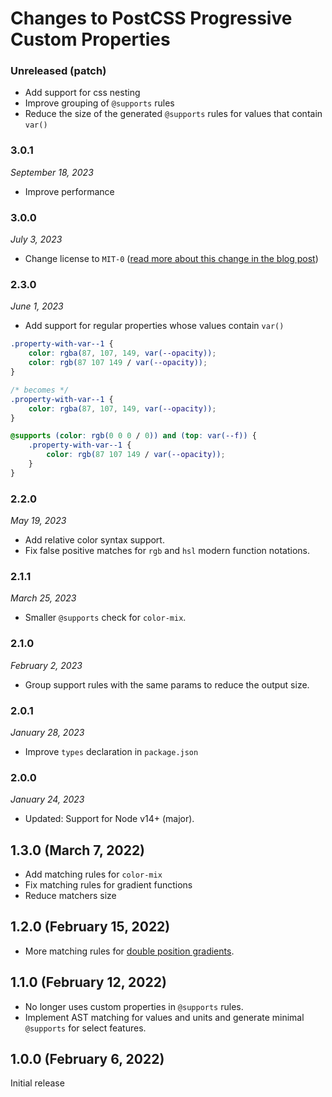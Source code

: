 # Changes to PostCSS Progressive Custom Properties

### Unreleased (patch)

- Add support for css nesting
- Improve grouping of `@supports` rules
- Reduce the size of the generated `@supports` rules for values that contain `var()`

### 3.0.1

_September 18, 2023_

- Improve performance

### 3.0.0

_July 3, 2023_

- Change license to `MIT-0` ([read more about this change in the blog post](https://preset-env.cssdb.org/blog/license-change/))

### 2.3.0

_June 1, 2023_

- Add support for regular properties whose values contain `var()`

```css
.property-with-var--1 {
	color: rgba(87, 107, 149, var(--opacity));
	color: rgb(87 107 149 / var(--opacity));
}

/* becomes */
.property-with-var--1 {
	color: rgba(87, 107, 149, var(--opacity));
}

@supports (color: rgb(0 0 0 / 0)) and (top: var(--f)) {
	.property-with-var--1 {
		color: rgb(87 107 149 / var(--opacity));
	}
}
```

### 2.2.0

_May 19, 2023_

- Add relative color syntax support.
- Fix false positive matches for `rgb` and `hsl` modern function notations.

### 2.1.1

_March 25, 2023_

- Smaller `@supports` check for `color-mix`.

### 2.1.0

_February 2, 2023_

- Group support rules with the same params to reduce the output size.

### 2.0.1

_January 28, 2023_

- Improve `types` declaration in `package.json`

### 2.0.0

_January 24, 2023_

- Updated: Support for Node v14+ (major).

## 1.3.0 (March 7, 2022)

- Add matching rules for `color-mix`
- Fix matching rules for gradient functions
- Reduce matchers size

## 1.2.0 (February 15, 2022)

- More matching rules for [double position gradients](https://github.com/csstools/postcss-plugins/tree/main/plugins/postcss-double-position-gradients#readme).

## 1.1.0 (February 12, 2022)

- No longer uses custom properties in `@supports` rules.
- Implement AST matching for values and units and generate minimal `@supports` for select features.

## 1.0.0 (February 6, 2022)

Initial release
